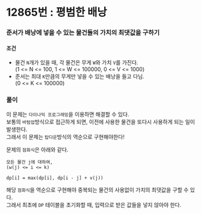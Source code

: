 # 12865번 : 평범한 배낭
### 준서가 배낭에 넣을 수 있는 물건들의 가치의 최댓값을 구하기
#### 조건
- 물건 ```N```개가 있을 때, 각 물건은 무게 ```W```와 가치 ```V```를 가진다.  
  (1 <= N <= 100, 1 <= W <= 100000, 0 <= V <= 1000)
- 준서는 최대 ```K```만큼의 무게만 넣을 수 있는 배낭을 들고 다님.  
  (0 <= K <= 100000)
### 풀이  
이 문제는 ```다이나믹 프로그래밍```을 이용하면 해결할 수 있다.  
보통의 ```바텀업```방식으로 접근하게 되면, 이전에 사용한 물건을 또다시 사용하게 되는 일이 발생한다.  
그래서 이 문제는 ```탑다운```방식의 역순으로 구현해야한다!  

문제의 ```점화식```은 아래와 같다.
```
모든 물건 j에 대하여,
(w(j) <= i <= k)

dp[i] = max(dp[i], dp[i - j] + v(j))
```
해당 ```점화식```을 역순으로 구현해야 중복되는 물건의 사용없이 가치의 최댓값을 구할 수 있다.  
그래서 최초에 ```DP``` 테이블을 초기화할 때, 입력으로 받은 값들을 넣지 않아야 한다.
